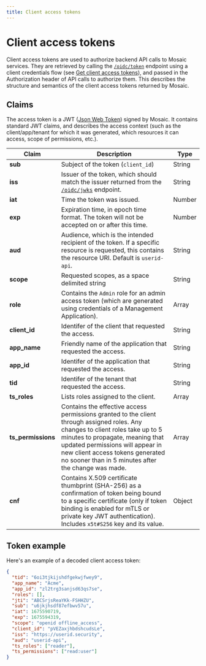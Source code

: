 ```yaml
---
title: Client access tokens
---
```

# Client access tokens

Client access tokens are used to authorize backend API calls to Mosaic services. They are retrieved by calling the [`/oidc/token`](/openapi/user/oidc/#operation/oidcToken) endpoint using a client credentials flow (see [Get client access tokens](/guides/user/retrieve_client_tokens.md)), and passed in the Authorization header of API calls to authorize them. This describes the structure and semantics of the client access tokens returned by Mosaic.

## Claims
The access token is a JWT ([Json Web Token](https://jwt.io/introduction)) signed by Mosaic. It contains standard JWT claims, and describes the access context (such as the client/app/tenant for which it was generated, which resources it can access, scope of permissions, etc.).

| Claim | Description |Type
| ------- | --------------------|--
| **sub** | Subject of the token (`client_id`) |String
| **iss** | Issuer of the token, which should match the issuer returned from the [`/oidc/jwks`](/openapi/user/oidc/#operation/oidcGetKeys) endpoint. |String
| **iat** | Time the token was issued. |Number
| **exp** | Expiration time, in epoch time format. The token will not be accepted on or after this time. | Number
| **aud** | Audience, which is the intended recipient of the token. If a specific resource is requested, this contains the resource URI. Default is `userid-api`. |String
| **scope**| Requested scopes, as a space delimited string |String
| **role** | Contains the `Admin` role for an admin access token (which are generated using credentials of a Management Application). | Array
| **client_id** | Identifer of the client that requested the access. |String
| **app_name** | Friendly name of the application that requested the access. |String
| **app_id** | Identifer of the application that requested the access. |String
| **tid** | Identifer of the tenant that requested the access. |String
| **ts_roles** | Lists roles assigned to the client. | Array
| **ts_permissions** | Contains the effective access permissions granted to the client through assigned roles. Any changes to client roles take up to 5 minutes to propagate, meaning that updated permissions will appear in new client access tokens generated no sooner than in 5 minutes after the change was made. | Array
| **cnf** | Contains X.509 certificate thumbprint (SHA-256) as a confirmation of token being bound to a specific certificate (only if token binding is enabled for mTLS or private key JWT authentication). Includes `x5t#S256` key and its value. | Object

<!--CHECK: automatically grant a permission (e.g., client:credentials:exchange) so each client can swap its credentials for tokens without manual permission -->


## Token example

Here's an example of a decoded client access token:

```json
{
  "tid": "6oi3tjkijshdfgekwjfwey9",
  "app_name": "Acme",
  "app_id": "zl2trg3sanjsd63qs7se",
  "roles": [],
  "jti": "ABCSrjsReaYKk-FSHHZU",
  "sub": "u6jkjhsdf87efbwv57u",
  "iat": 1675590719,
  "exp": 1675594319,
  "scope": "openid offline_access",
  "client_id": "pVEZaxjhbdshcudsLe",
  "iss": "https://userid.security",
  "aud": "userid-api",
  "ts_roles": ["reader"],
  "ts_permissions": ["read:user"]
}
```